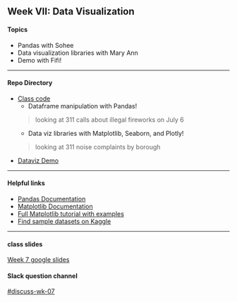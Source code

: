 ## Week VII: Data Visualization 

#### Topics
- Pandas with Sohee
- Data visualization libraries with Mary Ann
- Demo with Fifi!
---

#### Repo Directory
- [Class code](https://github.com/parsons-python-summer-2020/python/tree/master/Week_07/class_code)
  - Dataframe manipulation with Pandas! 
  > looking at 311 calls about illegal fireworks on July 6
  - Data viz libraries with Matplotlib, Seaborn, and Plotly!
  > looking at 311 noise complaints by borough
- [Dataviz Demo](https://github.com/parsons-python-summer-2020/python/tree/master/Week_07/DatavizDemo)
  
---

#### Helpful links
- [Pandas Documentation](https://pandas.pydata.org/)
- [Matplotlib Documentation](https://matplotlib.org/)
- [Full Matplotlib tutorial with examples](https://www.machinelearningplus.com/plots/matplotlib-tutorial-complete-guide-python-plot-examples/)
- [Find sample datasets on Kaggle](http://www.kaggle.com)

---

#### class slides
[Week 7 google slides](https://docs.google.com/presentation/d/1KHRSBBWHL5Wj-gV9rc9_Zf95NsjSrCBvTvG3-yQGBug/edit?usp=sharing)


#### Slack question channel
[#discuss-wk-07](https://parsonspython-spx9490.slack.com/archives/C0148ARN8AV)

